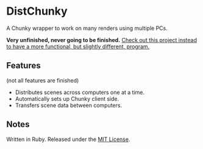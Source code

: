 # DistChunky
A Chunky wrapper to work on many renders using multiple PCs.

**Very unfinished, never going to be finished.** 
[Check out this project instead to have a more functional, but slightly different, program.](https://github.com/colebob9/ChunkyScheduler)

## Features 
(not all features are finished)
* Distributes scenes across computers one at a time.
* Automatically sets up Chunky client side.
* Transfers scene data between computers.

## Notes
Written in Ruby. Released under the [MIT License](https://github.com/colebob9/DistChunky/blob/master/LICENSE).
